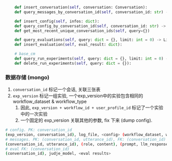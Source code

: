 ```python
    def insert_conversation(self, conversation: Conversation):
    def query_messages_by_conversation_id(self, conversation_id: str) -> Conversation:

    def insert_config(self, infos: dict):
    def query_config_by_conversation_id(self, conversation_id: str) -> dict:
    def get_most_recent_unique_conversation_ids(self, query={})

    def query_evaluations(self, query: dict = {}, limit: int = 0) -> List[dict]:
    def insert_evaluation(self, eval_result: dict):

    # base_cm
    def query_run_experiments(self, query: dict = {}, limit: int = 0) -> List[dict]:
    def delete_run_experiments(self, query: dict = {}):
```

### 数据存储 (mongo)

1. `conversation_id` 标记一个会话, 关联三张表
2. `exp_version` 标记一组实验, 一个exp_version中的实验包含相同的 workflow_dataset & workflow_type
    1. 因此, `exp_version + workflow_id + user_profile_id` 标记了一个实验中的一次实验
    2. 一个固定的 exp_version 关联其他的参数, fix 下来 (dump config).

```sh
# config. PK: conversation_id
(exp_version, conversation_id), log_file, <config> (workflow_dataset, workflow_type, workflow_id), ...
# messages. PK: (conversation_id, utterance_id), FK: (conversation_id)
(conversation_id, utterance_id), (role, content), (prompt, llm_response)
# eval FK: (conversation_id)
(conversation_id), judje_model, <eval results>
```
